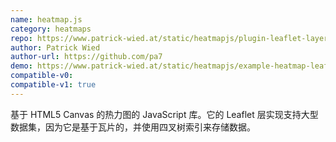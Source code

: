 ```yaml
---
name: heatmap.js
category: heatmaps
repo: https://www.patrick-wied.at/static/heatmapjs/plugin-leaflet-layer.html
author: Patrick Wied
author-url: https://github.com/pa7
demo: https://www.patrick-wied.at/static/heatmapjs/example-heatmap-leaflet.html
compatible-v0:
compatible-v1: true
---
```


基于 HTML5 Canvas 的热力图的 JavaScript 库。它的 Leaflet 层实现支持大型数据集，因为它是基于瓦片的，并使用四叉树索引来存储数据。
